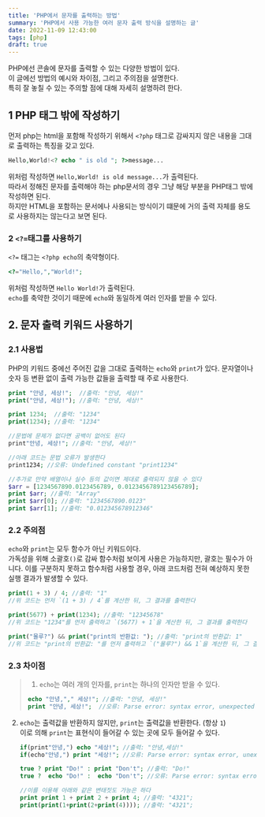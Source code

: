 ```yaml
---
title: 'PHP에서 문자를 출력하는 방법'
summary: 'PHP에서 사용 가능한 여러 문자 출력 방식을 설명하는 글'
date: 2022-11-09 12:43:00
tags: [php]
draft: true
---
```


PHP에선 콘솔에 문자를 출력할 수 있는 다양한 방법이 있다.  
이 글에선 방법의 예시와 차이점, 그리고 주의점을 설명한다.  
특히 잘 놓칠 수 있는 주의할 점에 대해 자세히 설명하려 한다.

## 1 PHP 태그 밖에 작성하기

먼저 php는 html을 포함해 작성하기 위해서 `<?php` 태그로 감싸지지 않은 내용을 그대로 출력하는 특징을 갖고 있다.

```php
Hello,World!<? echo " is old "; ?>message...
```

위처럼 작성하면 `Hello,World! is old message...`가 출력된다.  
따라서 정해진 문자를 출력해야 하는 php문서의 경우 그냥 해당 부분을 PHP태그 밖에 작성하면 된다.  
하지만 HTML을 포함하는 문서에나 사용되는 방식이기 떄문에 거의 출력 자체를 용도로 사용하지는 않는다고 보면 된다.

### 2 `<?=`태그를 사용하기

`<?=` 태그는 `<?php echo`의 축약형이다.

```php
<?="Hello,","World!";
```

위처럼 작성하면 `Hello World!`가 출력된다.  
`echo`를 축약한 것이기 때문에 `echo`와 동일하게 여러 인자를 받을 수 있다.

## 2. 문자 출력 키워드 사용하기

### 2.1 사용법

PHP의 키워드 중에선 주어진 값을 그대로 출력하는 `echo`와 `print`가 있다.
문자열이나 숫자 등 변환 없이 출력 가능한 값들을 출력할 때 주로 사용한다.

```php
print "안녕, 세상!";  //출력: "안녕, 세상!"
print("안녕, 세상!"); //출력: "안녕, 세상!"

print 1234;  //출력: "1234"
print(1234); //출력: "1234"

//문법에 문제가 없다면 공백이 없어도 된다
print"안녕, 세상!"; //출력: "안녕, 세상!"

//아래 코드는 문법 오류가 발생한다
print1234; //오류: Undefined constant "print1234"

//추가로 만약 배열이나 실수 등의 값이면 제대로 출력되지 않을 수 있다
$arr = [1234567890.0123456789, 0.0123456789123456789];
print $arr; //출력: "Array"
print $arr[0]; //출력: "1234567890.0123"
print $arr[1]; //출력: "0.012345678912346"
```

### 2.2 주의점

`echo`와 `print`는 모두 함수가 아닌 키워드이다.  
가독성을 위해 소괄호`()`로 감싸 함수처럼 보이게 사용은 가능하지만, 괄호는 필수가 아니다.
이를 구분하지 못하고 함수처럼 사용할 경우, 아래 코드처럼 전혀 예상하지 못한 실행 결과가 발생할 수 있다.

```php
print(1 + 3) / 4; //출력: "1"
//위 코드는 먼저 `(1 + 3) / 4`를 계산한 뒤, 그 결과를 출력한다

print(5677) + print(1234); //출력: "12345678"
//위 코드는 "1234"를 먼저 출력하고 `(5677) + 1`을 계산한 뒤, 그 결과를 출력한다

print("몰루?") && print("print의 반환값: "); //출력: "print의 반환값: 1"
//위 코드는 "print의 반환값: "를 먼저 출력하고 `("몰루?") && 1`을 계산한 뒤, 그 결과를 출력한다
```

### 2.3 차이점

> 1.  `echo`는 여러 개의 인자를, `print`는 하나의 인자만 받을 수 있다.
>
> ```php
> echo "안녕,"," 세상!"; //출력: "안녕, 세상!"
> print "안녕, 세상!";  //오류: Parse error: syntax error, unexpected token ","
> ```

2. `echo`는 출력값을 반환하지 않지만, `print`는 출력값을 반환한다. (항상 `1`)  
   이로 의해 `print`는 표현식이 들어갈 수 있는 곳에 모두 들어갈 수 있다.

   ```php
   if(print"안녕,") echo "세상!"; //출력: "안녕,세상!"
   if(echo"안녕,") print "세상!"; //오류: Parse error: syntax error, unexpected token "echo"

   true ? print "Do!" : print "Don't"; //출력: "Do!"
   true ?  echo "Do!" :  echo "Don't"; //오류: Parse error: syntax error, unexpected token "echo"

   //이를 이용해 아래와 같은 변태짓도 가능은 하다
   print print 1 + print 2 + print 4; //출력: "4321";
   print(print(1+print(2+print(4)))); //출력: "4321";
   ```
